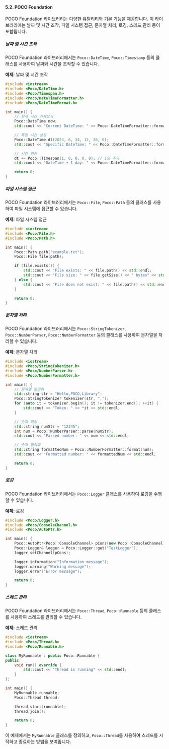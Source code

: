 #### 5.2. POCO Foundation

POCO Foundation 라이브러리는 다양한 유틸리티와 기본 기능을 제공합니다. 이 라이브러리에는 날짜 및 시간 조작, 파일 시스템 접근, 문자열 처리, 로깅, 스레드 관리 등이 포함됩니다.

##### 날짜 및 시간 조작

POCO Foundation 라이브러리에서는 `Poco::DateTime`, `Poco::Timestamp` 등의 클래스를 사용하여 날짜와 시간을 조작할 수 있습니다.

**예제**: 날짜 및 시간 조작

```cpp
#include <iostream>
#include <Poco/DateTime.h>
#include <Poco/Timespan.h>
#include <Poco/DateTimeFormatter.h>
#include <Poco/DateTimeFormat.h>

int main() {
    // 현재 시간 가져오기
    Poco::DateTime now;
    std::cout << "Current DateTime: " << Poco::DateTimeFormatter::format(now, Poco::DateTimeFormat::ISO8601_FORMAT) << std::endl;

    // 특정 시간 생성
    Poco::DateTime dt(2023, 6, 24, 12, 30, 0);
    std::cout << "Specific DateTime: " << Poco::DateTimeFormatter::format(dt, Poco::DateTimeFormat::ISO8601_FORMAT) << std::endl;

    // 시간 연산
    dt += Poco::Timespan(1, 0, 0, 0, 0); // 1일 추가
    std::cout << "DateTime + 1 day: " << Poco::DateTimeFormatter::format(dt, Poco::DateTimeFormat::ISO8601_FORMAT) << std::endl;

    return 0;
}
```

##### 파일 시스템 접근

POCO Foundation 라이브러리에서는 `Poco::File`, `Poco::Path` 등의 클래스를 사용하여 파일 시스템에 접근할 수 있습니다.

**예제**: 파일 시스템 접근

```cpp
#include <iostream>
#include <Poco/File.h>
#include <Poco/Path.h>

int main() {
    Poco::Path path("example.txt");
    Poco::File file(path);

    if (file.exists()) {
        std::cout << "File exists: " << file.path() << std::endl;
        std::cout << "File size: " << file.getSize() << " bytes" << std::endl;
    } else {
        std::cout << "File does not exist: " << file.path() << std::endl;
    }

    return 0;
}
```

##### 문자열 처리

POCO Foundation 라이브러리에서는 `Poco::StringTokenizer`, `Poco::NumberParser`, `Poco::NumberFormatter` 등의 클래스를 사용하여 문자열을 처리할 수 있습니다.

**예제**: 문자열 처리

```cpp
#include <iostream>
#include <Poco/StringTokenizer.h>
#include <Poco/NumberParser.h>
#include <Poco/NumberFormatter.h>

int main() {
    // 문자열 토큰화
    std::string str = "Hello,POCO,Library";
    Poco::StringTokenizer tokenizer(str, ",");
    for (auto it = tokenizer.begin(); it != tokenizer.end(); ++it) {
        std::cout << "Token: " << *it << std::endl;
    }

    // 숫자 파싱
    std::string numStr = "12345";
    int num = Poco::NumberParser::parse(numStr);
    std::cout << "Parsed number: " << num << std::endl;

    // 숫자 형식화
    std::string formattedNum = Poco::NumberFormatter::format(num);
    std::cout << "Formatted number: " << formattedNum << std::endl;

    return 0;
}
```

##### 로깅

POCO Foundation 라이브러리에서는 `Poco::Logger` 클래스를 사용하여 로깅을 수행할 수 있습니다.

**예제**: 로깅

```cpp
#include <Poco/Logger.h>
#include <Poco/ConsoleChannel.h>
#include <Poco/AutoPtr.h>

int main() {
    Poco::AutoPtr<Poco::ConsoleChannel> pCons(new Poco::ConsoleChannel);
    Poco::Logger& logger = Poco::Logger::get("TestLogger");
    logger.setChannel(pCons);

    logger.information("Information message");
    logger.warning("Warning message");
    logger.error("Error message");

    return 0;
}
```

##### 스레드 관리

POCO Foundation 라이브러리에서는 `Poco::Thread`, `Poco::Runnable` 등의 클래스를 사용하여 스레드를 관리할 수 있습니다.

**예제**: 스레드 관리

```cpp
#include <iostream>
#include <Poco/Thread.h>
#include <Poco/Runnable.h>

class MyRunnable : public Poco::Runnable {
public:
    void run() override {
        std::cout << "Thread is running" << std::endl;
    }
};

int main() {
    MyRunnable runnable;
    Poco::Thread thread;

    thread.start(runnable);
    thread.join();

    return 0;
}
```

이 예제에서는 `MyRunnable` 클래스를 정의하고, `Poco::Thread`를 사용하여 스레드를 시작하고 종료하는 방법을 보여줍니다.
